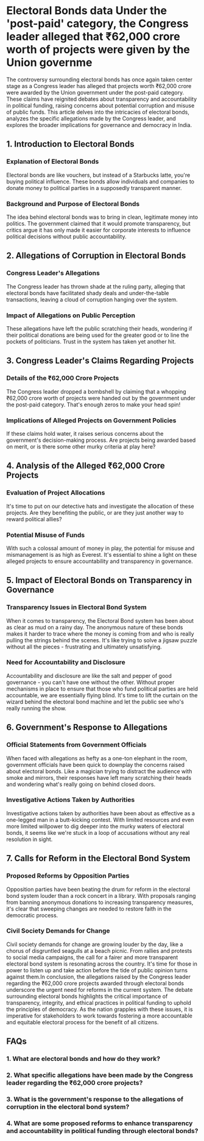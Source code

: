 # Electoral Bonds data Under the 'post-paid' category, the Congress leader alleged that ₹62,000 crore worth of projects were given by the Union governme

The controversy surrounding electoral bonds has once again taken center stage as a Congress leader has alleged that projects worth ₹62,000 crore were awarded by the Union government under the post-paid category. These claims have reignited debates about transparency and accountability in political funding, raising concerns about potential corruption and misuse of public funds. This article delves into the intricacies of electoral bonds, analyzes the specific allegations made by the Congress leader, and explores the broader implications for governance and democracy in India.

## 1. Introduction to Electoral Bonds
### Explanation of Electoral Bonds
Electoral bonds are like vouchers, but instead of a Starbucks latte, you're buying political influence. These bonds allow individuals and companies to donate money to political parties in a supposedly transparent manner.

### Background and Purpose of Electoral Bonds
The idea behind electoral bonds was to bring in clean, legitimate money into politics. The government claimed that it would promote transparency, but critics argue it has only made it easier for corporate interests to influence political decisions without public accountability.

## 2. Allegations of Corruption in Electoral Bonds
### Congress Leader's Allegations
The Congress leader has thrown shade at the ruling party, alleging that electoral bonds have facilitated shady deals and under-the-table transactions, leaving a cloud of corruption hanging over the system.

### Impact of Allegations on Public Perception
These allegations have left the public scratching their heads, wondering if their political donations are being used for the greater good or to line the pockets of politicians. Trust in the system has taken yet another hit.

## 3. Congress Leader's Claims Regarding Projects
### Details of the ₹62,000 Crore Projects
The Congress leader dropped a bombshell by claiming that a whopping ₹62,000 crore worth of projects were handed out by the government under the post-paid category. That's enough zeros to make your head spin!

### Implications of Alleged Projects on Government Policies
If these claims hold water, it raises serious concerns about the government's decision-making process. Are projects being awarded based on merit, or is there some other murky criteria at play here?

## 4. Analysis of the Alleged ₹62,000 Crore Projects
### Evaluation of Project Allocations
It's time to put on our detective hats and investigate the allocation of these projects. Are they benefiting the public, or are they just another way to reward political allies?

### Potential Misuse of Funds
With such a colossal amount of money in play, the potential for misuse and mismanagement is as high as Everest. It's essential to shine a light on these alleged projects to ensure accountability and transparency in governance.

## 5. Impact of Electoral Bonds on Transparency in Governance
### Transparency Issues in Electoral Bond System
When it comes to transparency, the Electoral Bond system has been about as clear as mud on a rainy day. The anonymous nature of these bonds makes it harder to trace where the money is coming from and who is really pulling the strings behind the scenes. It's like trying to solve a jigsaw puzzle without all the pieces - frustrating and ultimately unsatisfying.

### Need for Accountability and Disclosure
Accountability and disclosure are like the salt and pepper of good governance - you can't have one without the other. Without proper mechanisms in place to ensure that those who fund political parties are held accountable, we are essentially flying blind. It's time to lift the curtain on the wizard behind the electoral bond machine and let the public see who's really running the show.

## 6. Government's Response to Allegations
### Official Statements from Government Officials
When faced with allegations as hefty as a one-ton elephant in the room, government officials have been quick to downplay the concerns raised about electoral bonds. Like a magician trying to distract the audience with smoke and mirrors, their responses have left many scratching their heads and wondering what's really going on behind closed doors.

### Investigative Actions Taken by Authorities
Investigative actions taken by authorities have been about as effective as a one-legged man in a butt-kicking contest. With limited resources and even more limited willpower to dig deeper into the murky waters of electoral bonds, it seems like we're stuck in a loop of accusations without any real resolution in sight.

## 7. Calls for Reform in the Electoral Bond System
### Proposed Reforms by Opposition Parties
Opposition parties have been beating the drum for reform in the electoral bond system louder than a rock concert in a library. With proposals ranging from banning anonymous donations to increasing transparency measures, it's clear that sweeping changes are needed to restore faith in the democratic process.

### Civil Society Demands for Change
Civil society demands for change are growing louder by the day, like a chorus of disgruntled seagulls at a beach picnic. From rallies and protests to social media campaigns, the call for a fairer and more transparent electoral bond system is resonating across the country. It's time for those in power to listen up and take action before the tide of public opinion turns against them.In conclusion, the allegations raised by the Congress leader regarding the ₹62,000 crore projects awarded through electoral bonds underscore the urgent need for reforms in the current system. The debate surrounding electoral bonds highlights the critical importance of transparency, integrity, and ethical practices in political funding to uphold the principles of democracy. As the nation grapples with these issues, it is imperative for stakeholders to work towards fostering a more accountable and equitable electoral process for the benefit of all citizens.

## FAQs
### 1. What are electoral bonds and how do they work?
### 2. What specific allegations have been made by the Congress leader regarding the ₹62,000 crore projects?
### 3. What is the government's response to the allegations of corruption in the electoral bond system?
### 4. What are some proposed reforms to enhance transparency and accountability in political funding through electoral bonds?
